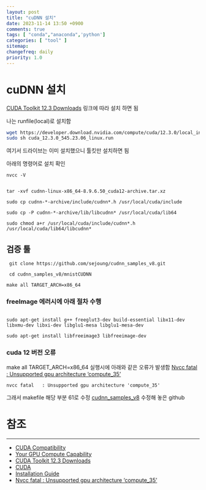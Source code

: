 ```yaml
---
layout: post
title: "cuDNN 설치"
date: 2023-11-14 13:50 +0900
comments: true
tags: [ "conda","anaconda",'python']
categories: [ "tool" ]
sitemap:
changefreq: daily
priority: 1.0
---
```


# cuDNN 설치

[CUDA Toolkit 12.3 Downloads](https://developer.nvidia.com/cuda-downloads) 링크에 따라 설치 하면 됨

나는 runfile(local)로 설치함

```bash
wget https://developer.download.nvidia.com/compute/cuda/12.3.0/local_installers/cuda_12.3.0_545.23.06_linux.run
sudo sh cuda_12.3.0_545.23.06_linux.run

```

여기서 드라이브는 이미 설치했으니 툴킷만 설치하면 됨 

아래의 명령어로 설치 확인

```shell
nvcc -V
```


```shell

tar -xvf cudnn-linux-x86_64-8.9.6.50_cuda12-archive.tar.xz

sudo cp cudnn-*-archive/include/cudnn*.h /usr/local/cuda/include

sudo cp -P cudnn-*-archive/lib/libcudnn* /usr/local/cuda/lib64

sudo chmod a+r /usr/local/cuda/include/cudnn*.h /usr/local/cuda/lib64/libcudnn*

```

## 검증 툴

```shell
 git clone https://github.com/sejoung/cudnn_samples_v8.git
 
 cd cudnn_samples_v8/mnistCUDNN

make all TARGET_ARCH=x86_64

```

### freeImage 에러시에 아래 절차 수행

```shell

sudo apt-get install g++ freeglut3-dev build-essential libx11-dev libxmu-dev libxi-dev libglu1-mesa libglu1-mesa-dev

sudo apt-get install libfreeimage3 libfreeimage-dev

```

### cuda 12 버전 오류

make all TARGET_ARCH=x86_64 실행시에 아래와 같은 오류가 발생함 [Nvcc fatal : Unsupported gpu architecture ‘compute_35’](https://forums.developer.nvidia.com/t/nvcc-fatal-unsupported-gpu-architecture-compute-35/247815)
```shell
nvcc fatal   : Unsupported gpu architecture 'compute_35'
```

그래서 makefile 해당 부분 61로 수정 [cudnn_samples_v8](https://github.com/sejoung/cudnn_samples_v8.git) 수정해 놓은 github


# 참조
-----

* [CUDA Compatibility](https://docs.nvidia.com/deploy/cuda-compatibility/)
* [Your GPU Compute Capability](https://developer.nvidia.com/cuda-gpus)
* [CUDA Toolkit 12.3 Downloads](https://developer.nvidia.com/cuda-downloads)
* [CUDA](https://www.wikiwand.com/en/CUDA)
* [Installation Guide](https://docs.nvidia.com/deeplearning/cudnn/install-guide/index.html)
* [Nvcc fatal : Unsupported gpu architecture ‘compute_35’](https://forums.developer.nvidia.com/t/nvcc-fatal-unsupported-gpu-architecture-compute-35/247815)
